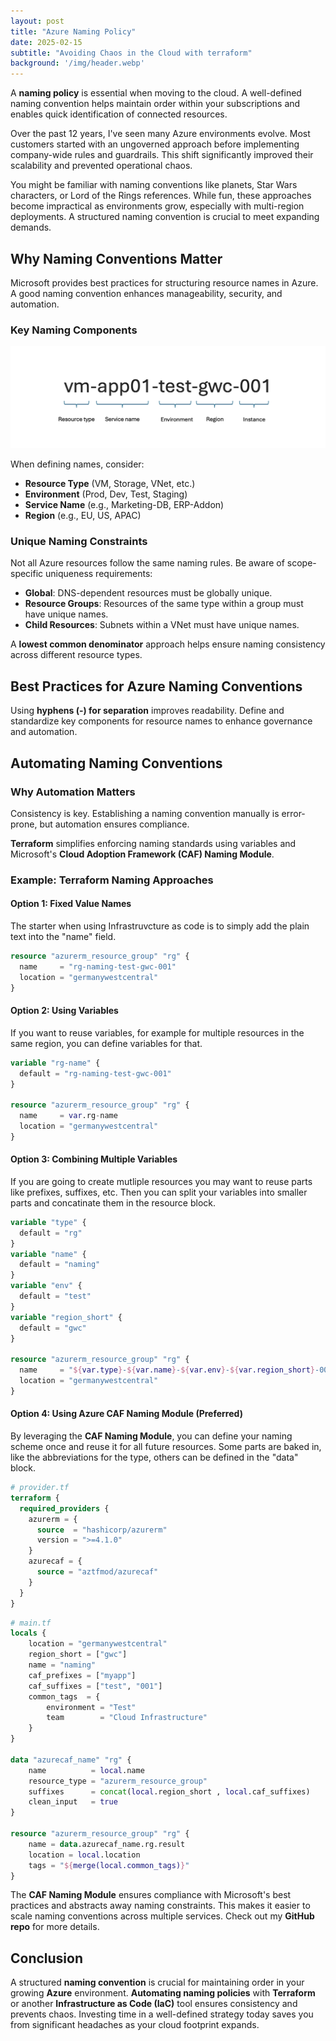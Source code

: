```yaml
---
layout: post
title: "Azure Naming Policy"
date: 2025-02-15
subtitle: "Avoiding Chaos in the Cloud with terraform"
background: '/img/header.webp'
---
```


A **naming policy** is essential when moving to the cloud. A well-defined naming convention helps maintain order within your subscriptions and enables quick identification of connected resources.

Over the past 12 years, I've seen many Azure environments evolve. Most customers started with an ungoverned approach before implementing company-wide rules and guardrails. This shift significantly improved their scalability and prevented operational chaos.

You might be familiar with naming conventions like planets, Star Wars characters, or Lord of the Rings references. While fun, these approaches become impractical as environments grow, especially with multi-region deployments. A structured naming convention is crucial to meet expanding demands.

## Why Naming Conventions Matter

Microsoft provides best practices for structuring resource names in Azure. A good naming convention enhances manageability, security, and automation.

### Key Naming Components

!["Key components for naming Azure resources are: resource type, service name, environment, region, instance"](../img/posts/azure-resource-naming.png)

When defining names, consider:

- **Resource Type** (VM, Storage, VNet, etc.)
- **Environment** (Prod, Dev, Test, Staging)
- **Service Name** (e.g., Marketing-DB, ERP-Addon)
- **Region** (e.g., EU, US, APAC)

### Unique Naming Constraints

Not all Azure resources follow the same naming rules. Be aware of scope-specific uniqueness requirements:

- **Global**: DNS-dependent resources must be globally unique.
- **Resource Groups**: Resources of the same type within a group must have unique names.
- **Child Resources**: Subnets within a VNet must have unique names.

A **lowest common denominator** approach helps ensure naming consistency across different resource types.

## Best Practices for Azure Naming Conventions

Using **hyphens (-) for separation** improves readability. Define and standardize key components for resource names to enhance governance and automation.

## Automating Naming Conventions

### Why Automation Matters

Consistency is key. Establishing a naming convention manually is error-prone, but automation ensures compliance.

**Terraform** simplifies enforcing naming standards using variables and Microsoft's **Cloud Adoption Framework (CAF) Naming Module**.

### Example: Terraform Naming Approaches

#### Option 1: Fixed Value Names

The starter when using Infrastruvcture as code is to simply add the plain text into the "name" field.

```terraform
resource "azurerm_resource_group" "rg" {
  name     = "rg-naming-test-gwc-001"
  location = "germanywestcentral"
}
```

#### Option 2: Using Variables

If you want to reuse variables, for example for multiple resources in the same region, you can define variables for that.

```terraform
variable "rg-name" {
  default = "rg-naming-test-gwc-001"
}

resource "azurerm_resource_group" "rg" {
  name     = var.rg-name
  location = "germanywestcentral"
}
```

#### Option 3: Combining Multiple Variables

If you are going to create mutliple resources you may want to reuse parts like prefixes, suffixes, etc. Then you can split your variables into smaller parts and concatinate them in the resource block.

```terraform
variable "type" {
  default = "rg"
}
variable "name" {
  default = "naming"
}
variable "env" {
  default = "test"
}
variable "region_short" {
  default = "gwc"
}

resource "azurerm_resource_group" "rg" {
  name     = "${var.type}-${var.name}-${var.env}-${var.region_short}-001"
  location = "germanywestcentral"
}
```

#### Option 4: Using Azure CAF Naming Module (Preferred)

By leveraging the **CAF Naming Module**, you can define your naming scheme once and reuse it for all future resources. Some parts are baked in, like the abbreviations for the type, others can be defined in the "data" block.

```terraform
# provider.tf
terraform {
  required_providers {
    azurerm = {
      source  = "hashicorp/azurerm"
      version = ">=4.1.0"
    }
    azurecaf = {
      source = "aztfmod/azurecaf"
    }
  }
}
```

```terraform
# main.tf
locals {
    location = "germanywestcentral"
    region_short = ["gwc"]
    name = "naming"
    caf_prefixes = ["myapp"]
    caf_suffixes = ["test", "001"]
    common_tags  = {
        environment = "Test"
        team        = "Cloud Infrastructure"
    }
}

data "azurecaf_name" "rg" {
    name          = local.name
    resource_type = "azurerm_resource_group"
    suffixes      = concat(local.region_short , local.caf_suffixes)
    clean_input   = true
}

resource "azurerm_resource_group" "rg" {
    name = data.azurecaf_name.rg.result
    location = local.location
    tags = "${merge(local.common_tags)}"
}
```

The **CAF Naming Module** ensures compliance with Microsoft's best practices and abstracts away naming constraints. This makes it easier to scale naming conventions across multiple services. Check out my **GitHub repo** for more details.

## Conclusion

A structured **naming convention** is crucial for maintaining order in your growing **Azure** environment. **Automating naming policies** with **Terraform** or another **Infrastructure as Code (IaC)** tool ensures consistency and prevents chaos. Investing time in a well-defined strategy today saves you from significant headaches as your cloud footprint expands.
